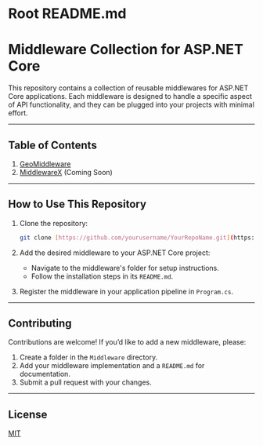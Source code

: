 # Root README.md

# Middleware Collection for ASP.NET Core

This repository contains a collection of reusable middlewares for ASP.NET Core applications. Each middleware is designed to handle a specific aspect of API functionality, and they can be plugged into your projects with minimal effort.

---

## Table of Contents

1. [GeoMiddleware](./Middleware/GeoMiddleware/README.md)
2. [MiddlewareX](./Middleware/MiddlewareX/README.md) (Coming Soon)

---

## How to Use This Repository

1. Clone the repository:

   ```bash
   git clone [https://github.com/yourusername/YourRepoName.git](https://github.com/aliabooof/Middleware-Collection-for-ASP.NET-Core)
   ```

2. Add the desired middleware to your ASP.NET Core project:

   - Navigate to the middleware's folder for setup instructions.
   - Follow the installation steps in its `README.md`.

3. Register the middleware in your application pipeline in `Program.cs`.

---

## Contributing

Contributions are welcome! If you’d like to add a new middleware, please:

1. Create a folder in the `Middleware` directory.
2. Add your middleware implementation and a `README.md` for documentation.
3. Submit a pull request with your changes.

---

## License

[MIT](LICENSE)

